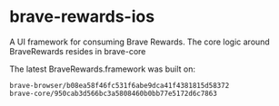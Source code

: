 # brave-rewards-ios

A UI framework for consuming Brave Rewards. The core logic around BraveRewards resides in brave-core

The latest BraveRewards.framework was built on:

```
brave-browser/b08ea58f46fc531f6abe9dca41f4381815d58372
brave-core/950cab3d566bc3a5808460b0bb77e5172d6c7863
```

